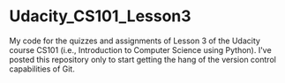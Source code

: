 # Udacity_CS101_Lesson3
My code for the quizzes and assignments of Lesson 3 of the Udacity course CS101 (i.e., Introduction to Computer Science using Python). I've posted this repository only to start getting the hang of the version control capabilities of Git.
